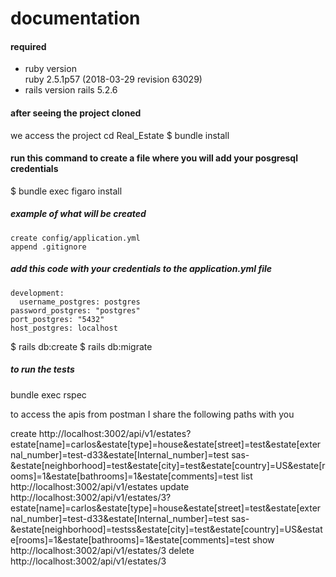 
# documentation 

#### required 
- ruby version                                                         
   ruby 2.5.1p57 (2018-03-29 revision 63029)
- rails version 
  rails 5.2.6
#### after seeing the project cloned
we access the project
cd Real_Estate
$ bundle install
 
#### run this command to create a file where you will add your posgresql credentials

$ bundle exec figaro install
 
##### example of what will be created  
    create config/application.yml
    append .gitignore

##### add this code with your credentials to the application.yml file


    development:
	  username_postgres: postgres
  	password_postgres: "postgres"
  	port_postgres: "5432"
  	host_postgres: localhost


$ rails db:create
$ rails db:migrate
##### to run the tests
bundle exec rspec

to access the apis from postman I share the following paths with you

create
  http://localhost:3002/api/v1/estates?estate[name]=carlos&estate[type]=house&estate[street]=test&estate[external_number]=test-d33&estate[Internal_number]=test sas-&estate[neighborhood]=test&estate[city]=test&estate[country]=US&estate[rooms]=1&estate[bathrooms]=1&estate[comments]=test
list
  http://localhost:3002/api/v1/estates
update
  http://localhost:3002/api/v1/estates/3?estate[name]=carlos&estate[type]=house&estate[street]=test&estate[external_number]=test-d33&estate[Internal_number]=test sas-&estate[neighborhood]=testss&estate[city]=test&estate[country]=US&estate[rooms]=1&estate[bathrooms]=1&estate[comments]=test
show
  http://localhost:3002/api/v1/estates/3
delete
  http://localhost:3002/api/v1/estates/3
  

